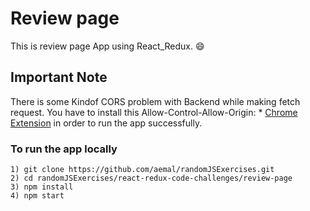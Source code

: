 # Review page
This is review page App using React_Redux. :smile:

## Important Note
There is some Kindof CORS problem with Backend while making fetch request.
You have to install this Allow-Control-Allow-Origin: * [Chrome Extension](https://chrome.google.com/webstore/detail/allow-control-allow-origi/nlfbmbojpeacfghkpbjhddihlkkiljbi?hl=en) in order to run the app successfully.

### To run the app locally
```
1) git clone https://github.com/aemal/randomJSExercises.git
2) cd randomJSExercises/react-redux-code-challenges/review-page
3) npm install
4) npm start
```
